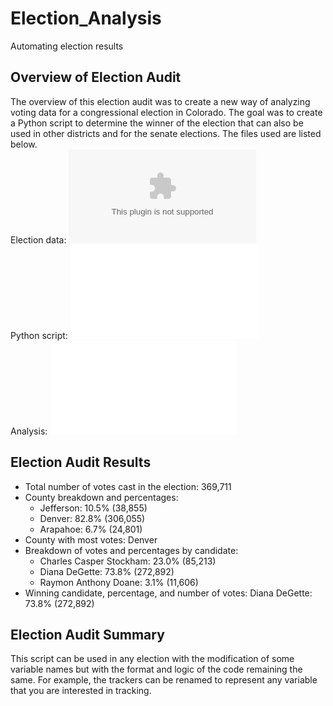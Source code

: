 # Election_Analysis
Automating election results
## Overview of Election Audit
The overview of this election audit was to create a new way of analyzing voting data for a congressional election in Colorado. The goal was to create a Python script to determine the winner of the election that can also be used in other districts and for the senate elections. The files used are listed below.  
Election data: ![election_results](Resources/election_results.csv)  
Python script: ![PyPoll.py](Challenge/PyPoll_Challenge.py)  
Analysis: ![election_analysis](Analysis/election_analysis.txt)  
## Election Audit Results
* Total number of votes cast in the election: 369,711  
* County breakdown and percentages:   
  * Jefferson: 10.5% (38,855)  
  * Denver: 82.8% (306,055)  
  * Arapahoe: 6.7% (24,801) 
* County with most votes: Denver  
* Breakdown of votes and percentages by candidate: 
  * Charles Casper Stockham: 23.0% (85,213)  
  * Diana DeGette: 73.8% (272,892)  
  * Raymon Anthony Doane: 3.1% (11,606)  
* Winning candidate, percentage, and number of votes: Diana DeGette: 73.8% (272,892)  
## Election Audit Summary
This script can be used in any election with the modification of some variable names but with the format and logic of the code remaining the same. For example, the trackers can be renamed to represent any variable that you are interested in tracking. 
